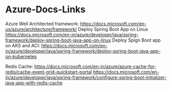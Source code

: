 # Azure-Docs-Links

Azure Well Architected framework: https://docs.microsoft.com/en-us/azure/architecture/framework/
Deploy Spring Boot App on Linux https://docs.microsoft.com/en-in/azure/developer/java/spring-framework/deploy-spring-boot-java-app-on-linux
Deploy Spign Boot app on AKS and ACI: https://docs.microsoft.com/en-in/azure/developer/java/spring-framework/deploy-spring-boot-java-app-on-kubernetes

Redis Cache:
https://docs.microsoft.com/en-in/azure/azure-cache-for-redis/cache-event-grid-quickstart-portal
https://docs.microsoft.com/en-in/azure/developer/java/spring-framework/configure-spring-boot-initializer-java-app-with-redis-cache

